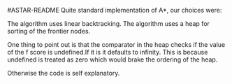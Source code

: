 #ASTAR-README
Quite standard implementation of A*, our choices were:

The algorithm uses linear backtracking.
The algorithm uses a heap for sorting of the frontier nodes.

One thing to point out is that the comparator in the heap checks if the value of the f score is undefined.If it is it defaults to infinity. This is because undefined is treated as zero which would brake the ordering of the heap.

Otherwise the code is self explanatory.
